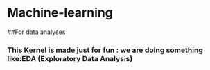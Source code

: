# Machine-learning
##For data analyses
### This Kernel is made just for fun : we are doing something like:EDA (Exploratory Data Analysis)
